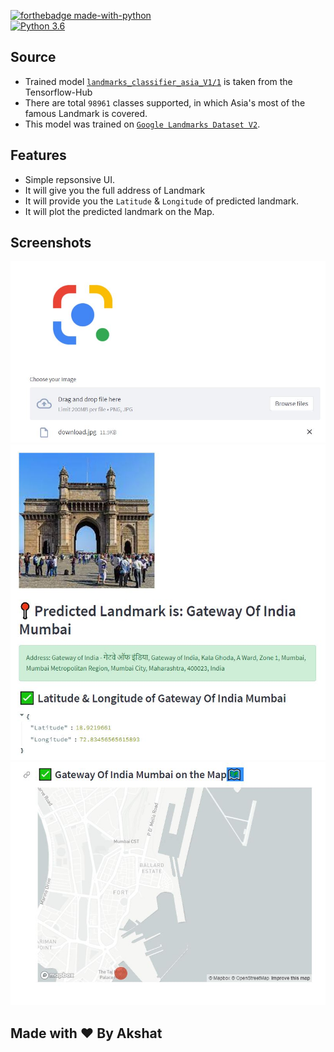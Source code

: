 [![forthebadge made-with-python](http://ForTheBadge.com/images/badges/made-with-python.svg)](https://www.python.org/)                 
[![Python 3.6](https://img.shields.io/badge/python-3.6-blue.svg)](https://www.python.org/downloads/release/python-360/) 

## Source
- Trained model [`landmarks_classifier_asia_V1/1`](https://tfhub.dev/google/on_device_vision/classifier/landmarks_classifier_asia_V1/1) is taken from the Tensorflow-Hub
- There are total `98961` classes supported, in which Asia's most of the famous Landmark is covered.
- This model was trained on [`Google Landmarks Dataset V2`](https://ai.googleblog.com/2019/05/announcing-google-landmarks-v2-improved.html).

## Features
- Simple repsonsive UI.
- It will give you the full address of Landmark
- It will provide you the `Latitude` & `Longitude` of predicted landmark.
- It will plot the predicted landmark on the Map.

## Screenshots

<img src="https://github.com/akshat206/Landmark-Datection-App/blob/main/ss1.JPG">
<img src="https://github.com/akshat206/Landmark-Datection-App/blob/main/ss2.JPG">
<img src="https://github.com/akshat206/Landmark-Datection-App/blob/main/ss3.JPG">


## Made with ❤️ By Akshat
